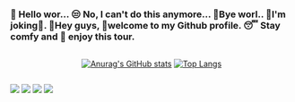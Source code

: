 ### 👋 Hello wor...  😒 No, I can't do this anymore... 👋Bye worl.. 🤫I'm joking🥱. 🤗Hey guys, 🙇welcome to my Github profile. 😴 Stay comfy and 🥳 enjoy this tour.

<div style="display:flex;justify-content:center;width:100%">

[![Anurag's GitHub stats](https://github-readme-stats.vercel.app/api?username=AndradeLucasS&theme=midnight-purple&show_icons=true)](https://github.com/AndradeLucasS/github-readme-stats)
[![Top Langs](https://github-readme-stats.vercel.app/api/top-langs/?username=AndradeLucasS&theme=midnight-purple&layout=compact)](https://github.com/AndradeLucasS/github-readme-stats)
  
</div>

<img src="https://img.shields.io/badge/HTML5-E34F26?style=for-the-badge&logo=html5&logoColor=white"></img>
<img src="https://img.shields.io/badge/CSS-239120?&style=for-the-badge&logo=css3&logoColor=white"></img>
<img src="https://img.shields.io/badge/JavaScript-323330?style=for-the-badge&logo=javascript&logoColor=F7DF1E"></img>
<img src="https://img.shields.io/badge/Vue.js-35495E?style=for-the-badge&logo=vue.js&logoColor=4FC08D"></img>
